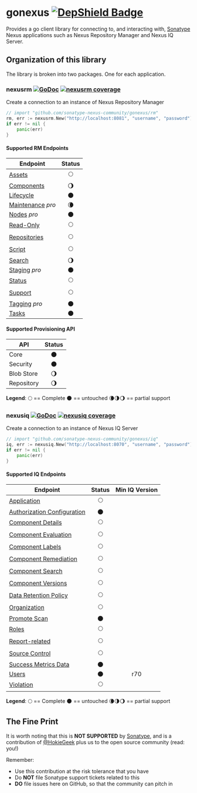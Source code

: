 # gonexus [![DepShield Badge](https://depshield.sonatype.org/badges/sonatype-nexus-community/gonexus/depshield.svg)](https://depshield.github.io)

Provides a go client library for connecting to, and interacting with, [Sonatype](//www.sonatype.com) Nexus applications such as Nexus Repository Manager and Nexus IQ Server.

## Organization of this library

The library is broken into two packages. One for each application.

### nexusrm [![GoDoc](http://godoc.org/github.com/sonatype-nexus-community/gonexus/rm?status.png)](http://godoc.org/github.com/sonatype-nexus-community/gonexus/rm) [![nexusrm coverage](https://gocover.io/_badge/github.com/sonatype-nexus-community/gonexus/rm?0 "nexusrm coverage")](http://gocover.io/github.com/sonatype-nexus-community/gonexus/rm)

Create a connection to an instance of Nexus Repository Manager

```go
// import "github.com/sonatype-nexus-community/gonexus/rm"
rm, err := nexusrm.New("http://localhost:8081", "username", "password")
if err != nil {
    panic(err)
}
```

#### Supported RM Endpoints

| Endpoint                                                                                             |         Status         |
| ---------------------------------------------------------------------------------------------------- | :--------------------: |
| [Assets](https://help.sonatype.com/repomanager3/rest-and-integration-api/assets-api)                 |      :full_moon:       |
| [Components](https://help.sonatype.com/repomanager3/rest-and-integration-api/components-api)         | :waning_gibbous_moon:  |
| [Lifecycle](https://help.sonatype.com/repomanager3/rest-and-integration-api/lifecycle-api)           |       :new_moon:       |
| [Maintenance](https://help.sonatype.com/repomanager3/rest-and-integration-api/maintenance-api) _pro_ | :waning_crescent_moon: |
| [Nodes](https://help.sonatype.com/repomanager3/rest-and-integration-api/nodes-api) _pro_             |       :new_moon:       |
| [Read-Only](https://help.sonatype.com/repomanager3/rest-and-integration-api/read-only-api)           |      :full_moon:       |
| [Repositories](https://help.sonatype.com/repomanager3/rest-and-integration-api/repositories-api)     |      :full_moon:       |
| [Script](https://help.sonatype.com/repomanager3/rest-and-integration-api/script-api)                 |      :full_moon:       |
| [Search](https://help.sonatype.com/repomanager3/rest-and-integration-api/search-api)                 | :waning_gibbous_moon:  |
| [Staging](https://help.sonatype.com/repomanager3/staging) _pro_                                      |       :new_moon:       |
| [Status](https://help.sonatype.com/repomanager3/rest-and-integration-api/status-api)                 |      :full_moon:       |
| [Support](https://help.sonatype.com/repomanager3/rest-and-integration-api/support-api)               |      :full_moon:       |
| [Tagging](https://help.sonatype.com/repomanager3/tagging) _pro_                                      |       :new_moon:       |
| [Tasks](https://help.sonatype.com/repomanager3/rest-and-integration-api/tasks-api)                   |       :new_moon:       |

#### Supported Provisioning API

| API        |        Status         |
| ---------- | :-------------------: |
| Core       |      :new_moon:       |
| Security   |      :new_moon:       |
| Blob Store | :waning_gibbous_moon: |
| Repository | :waning_gibbous_moon: |

**Legend**: :full_moon: == Complete :new_moon: == untouched :waning_crescent_moon::last_quarter_moon::waning_gibbous_moon: == partial support

### nexusiq [![GoDoc](http://godoc.org/github.com/sonatype-nexus-community/gonexus/iq?status.png)](http://godoc.org/github.com/sonatype-nexus-community/gonexus/iq) [![nexusiq coverage](https://gocover.io/_badge/github.com/sonatype-nexus-community/gonexus/iq?0 "nexusiq coverage")](http://gocover.io/github.com/sonatype-nexus-community/gonexus/iq)

Create a connection to an instance of Nexus IQ Server

```go
// import "github.com/sonatype-nexus-community/gonexus/iq"
iq, err := nexusiq.New("http://localhost:8070", "username", "password")
if err != nil {
    panic(err)
}

```

#### Supported IQ Endpoints

| Endpoint                                                                                                             |   Status    | Min IQ Version |
| -------------------------------------------------------------------------------------------------------------------- | :---------: | :------------: |
| [Application](https://help.sonatype.com/iqserver/automating/rest-apis/application-rest-apis---v2)                    | :full_moon: |                |
| [Authorization Configuration](https://help.sonatype.com/iqserver/automating/rest-apis)                               | :new_moon:  |                |
| [Component Details](https://help.sonatype.com/iqserver/automating/rest-apis/component-details-rest-api---v2)         | :full_moon: |                |
| [Component Evaluation](https://help.sonatype.com/iqserver/automating/rest-apis/component-evaluation-rest-apis---v2)  | :full_moon: |                |
| [Component Labels](https://help.sonatype.com/iqserver/automating/rest-apis/component-labels-rest-api---v2)           | :full_moon: |                |
| [Component Remediation](https://help.sonatype.com/iqserver/automating/rest-apis/component-remediation-rest-api---v2) | :full_moon: |                |
| [Component Search](https://help.sonatype.com/iqserver/automating/rest-apis/component-search-rest-apis---v2)          | :full_moon: |                |
| [Component Versions](https://help.sonatype.com/iqserver/automating/rest-apis/component-versions-rest-api---v2)       | :full_moon: |                |
| [Data Retention Policy](https://help.sonatype.com/iqserver/automating/rest-apis/data-retention-policy-rest-api---v2) | :full_moon: |                |
| [Organization](https://help.sonatype.com/iqserver/automating/rest-apis/organization-rest-apis---v2)                  | :full_moon: |                |
| [Promote Scan](https://help.sonatype.com/iqserver/automating/rest-apis/promote-scan-rest-api---v2)                   | :new_moon:  |                |
| [Roles](https://help.sonatype.com/iqserver/automating/rest-apis)                                                     | :full_moon: |                |
| [Report-related](https://help.sonatype.com/iqserver/automating/rest-apis/report-related-rest-apis---v2)              | :full_moon: |                |
| [Source Control](https://help.sonatype.com/integrations/nexus-iq-for-github)                                         | :full_moon: |                |
| [Success Metrics Data](https://help.sonatype.com/iqserver/automating/rest-apis/success-metrics-data-rest-api---v2)   | :new_moon:  |                |
| [Users](https://help.sonatype.com/iqserver/automating/rest-apis)                                                     | :new_moon:  |      r70       |
| [Violation](https://help.sonatype.com/iqserver/automating/rest-apis/violation-rest-api---v2)                         | :full_moon: |                |

**Legend**: :full_moon: == Complete :new_moon: == untouched :waning_crescent_moon::last_quarter_moon::waning_gibbous_moon: == partial support

## The Fine Print

It is worth noting that this is **NOT SUPPORTED** by [Sonatype](//www.sonatype.com), and is a contribution of [@HokieGeek](https://github.com/HokieGeek)
plus us to the open source community (read: you!)

Remember:

- Use this contribution at the risk tolerance that you have
- Do **NOT** file Sonatype support tickets related to this
- **DO** file issues here on GitHub, so that the community can pitch in
